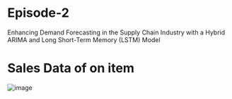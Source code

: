 # Episode-2
 Enhancing Demand Forecasting in the Supply Chain Industry with a Hybrid ARIMA and Long Short-Term Memory (LSTM) Model

# Sales Data of on item
![image](https://github.com/marinandres/Episode-2/assets/42333476/05dd9488-689a-4025-bb17-414b2faaa429)

